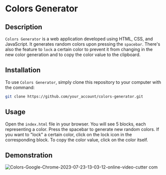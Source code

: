 
# Colors Generator

## Description

`Colors Generator` is a web application developed using HTML, CSS, and JavaScript. It generates random colors upon pressing the `spacebar`. There's also the feature to `lock` a certain color to prevent it from changing in the new color generation and to copy the color value to the clipboard.

## Installation

To use `Colors Generator`, simply clone this repository to your computer with the command:

```bash
git clone https://github.com/your_account/colors-generator.git
```

## Usage

Open the `index.html` file in your browser. You will see 5 blocks, each representing a color. Press the spacebar to generate new random colors. If you want to "lock" a certain color, click on the lock icon in the corresponding block. To copy the color value, click on the color itself.

## Demonstration

![Colors-Google-Chrome-2023-07-23-13-03-12-_online-video-cutter com_](https://github.com/Mustafa10101/Colors-Generator/assets/121601835/bcceb46b-32a2-42ef-9b83-9b6a9b2820f7)
